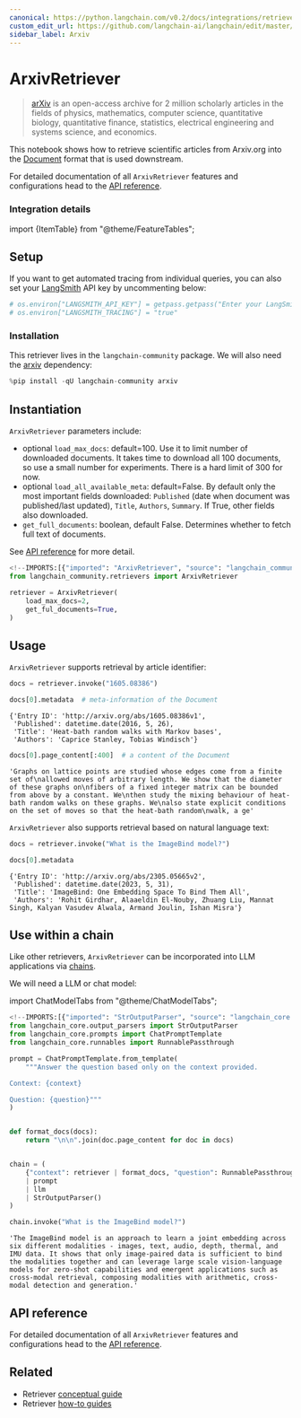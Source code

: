 ```yaml
---
canonical: https://python.langchain.com/v0.2/docs/integrations/retrievers/arxiv/
custom_edit_url: https://github.com/langchain-ai/langchain/edit/master/docs/docs/integrations/retrievers/arxiv.ipynb
sidebar_label: Arxiv
---
```


# ArxivRetriever

> [arXiv](https://arxiv.org/) is an open-access archive for 2 million scholarly articles in the fields of physics, mathematics, computer science, quantitative biology, quantitative finance, statistics, electrical engineering and systems science, and economics.

This notebook shows how to retrieve scientific articles from Arxiv.org into the [Document](https://api.python.langchain.com/en/latest/documents/langchain_core.documents.base.Document.html) format that is used downstream.

For detailed documentation of all `ArxivRetriever` features and configurations head to the [API reference](https://api.python.langchain.com/en/latest/retrievers/langchain_community.retrievers.arxiv.ArxivRetriever.html).

### Integration details

import {ItemTable} from "@theme/FeatureTables";

<ItemTable category="external_retrievers" item="ArxivRetriever" />


## Setup

If you want to get automated tracing from individual queries, you can also set your [LangSmith](https://docs.smith.langchain.com/) API key by uncommenting below:

```python
# os.environ["LANGSMITH_API_KEY"] = getpass.getpass("Enter your LangSmith API key: ")
# os.environ["LANGSMITH_TRACING"] = "true"
```

### Installation

This retriever lives in the `langchain-community` package. We will also need the [arxiv](https://pypi.org/project/arxiv/) dependency:

```python
%pip install -qU langchain-community arxiv
```

## Instantiation

`ArxivRetriever` parameters include:
- optional `load_max_docs`: default=100. Use it to limit number of downloaded documents. It takes time to download all 100 documents, so use a small number for experiments. There is a hard limit of 300 for now.
- optional `load_all_available_meta`: default=False. By default only the most important fields downloaded: `Published` (date when document was published/last updated), `Title`, `Authors`, `Summary`. If True, other fields also downloaded.
- `get_full_documents`: boolean, default False. Determines whether to fetch full text of documents.

See [API reference](https://api.python.langchain.com/en/latest/retrievers/langchain_community.retrievers.arxiv.ArxivRetriever.html) for more detail.

```python
<!--IMPORTS:[{"imported": "ArxivRetriever", "source": "langchain_community.retrievers", "docs": "https://api.python.langchain.com/en/latest/retrievers/langchain_community.retrievers.arxiv.ArxivRetriever.html", "title": "ArxivRetriever"}]-->
from langchain_community.retrievers import ArxivRetriever

retriever = ArxivRetriever(
    load_max_docs=2,
    get_ful_documents=True,
)
```

## Usage

`ArxivRetriever` supports retrieval by article identifier:

```python
docs = retriever.invoke("1605.08386")
```

```python
docs[0].metadata  # meta-information of the Document
```

```output
{'Entry ID': 'http://arxiv.org/abs/1605.08386v1',
 'Published': datetime.date(2016, 5, 26),
 'Title': 'Heat-bath random walks with Markov bases',
 'Authors': 'Caprice Stanley, Tobias Windisch'}
```

```python
docs[0].page_content[:400]  # a content of the Document
```

```output
'Graphs on lattice points are studied whose edges come from a finite set of\nallowed moves of arbitrary length. We show that the diameter of these graphs on\nfibers of a fixed integer matrix can be bounded from above by a constant. We\nthen study the mixing behaviour of heat-bath random walks on these graphs. We\nalso state explicit conditions on the set of moves so that the heat-bath random\nwalk, a ge'
```

`ArxivRetriever` also supports retrieval based on natural language text:

```python
docs = retriever.invoke("What is the ImageBind model?")
```

```python
docs[0].metadata
```

```output
{'Entry ID': 'http://arxiv.org/abs/2305.05665v2',
 'Published': datetime.date(2023, 5, 31),
 'Title': 'ImageBind: One Embedding Space To Bind Them All',
 'Authors': 'Rohit Girdhar, Alaaeldin El-Nouby, Zhuang Liu, Mannat Singh, Kalyan Vasudev Alwala, Armand Joulin, Ishan Misra'}
```

## Use within a chain

Like other retrievers, `ArxivRetriever` can be incorporated into LLM applications via [chains](/docs/how_to/sequence/).

We will need a LLM or chat model:

import ChatModelTabs from "@theme/ChatModelTabs";

<ChatModelTabs customVarName="llm" />


```python
<!--IMPORTS:[{"imported": "StrOutputParser", "source": "langchain_core.output_parsers", "docs": "https://api.python.langchain.com/en/latest/output_parsers/langchain_core.output_parsers.string.StrOutputParser.html", "title": "ArxivRetriever"}, {"imported": "ChatPromptTemplate", "source": "langchain_core.prompts", "docs": "https://api.python.langchain.com/en/latest/prompts/langchain_core.prompts.chat.ChatPromptTemplate.html", "title": "ArxivRetriever"}, {"imported": "RunnablePassthrough", "source": "langchain_core.runnables", "docs": "https://api.python.langchain.com/en/latest/runnables/langchain_core.runnables.passthrough.RunnablePassthrough.html", "title": "ArxivRetriever"}]-->
from langchain_core.output_parsers import StrOutputParser
from langchain_core.prompts import ChatPromptTemplate
from langchain_core.runnables import RunnablePassthrough

prompt = ChatPromptTemplate.from_template(
    """Answer the question based only on the context provided.

Context: {context}

Question: {question}"""
)


def format_docs(docs):
    return "\n\n".join(doc.page_content for doc in docs)


chain = (
    {"context": retriever | format_docs, "question": RunnablePassthrough()}
    | prompt
    | llm
    | StrOutputParser()
)
```

```python
chain.invoke("What is the ImageBind model?")
```

```output
'The ImageBind model is an approach to learn a joint embedding across six different modalities - images, text, audio, depth, thermal, and IMU data. It shows that only image-paired data is sufficient to bind the modalities together and can leverage large scale vision-language models for zero-shot capabilities and emergent applications such as cross-modal retrieval, composing modalities with arithmetic, cross-modal detection and generation.'
```

## API reference

For detailed documentation of all `ArxivRetriever` features and configurations head to the [API reference](https://api.python.langchain.com/en/latest/retrievers/langchain_community.retrievers.arxiv.ArxivRetriever.html).

## Related

- Retriever [conceptual guide](/docs/concepts/#retrievers)
- Retriever [how-to guides](/docs/how_to/#retrievers)